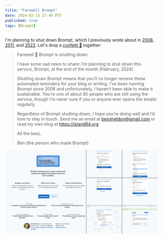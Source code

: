 ```yaml
---
title: "Farewell Brompt"
date: 2024-02-13 17:49 PST
published: true
tags: [Brompt]
---
```


I'm planning to shut down Brompt, which I previously wrote about in [2008](https://island94.org/2008/04/Brompt-is-a-blog-reminder.html), [2011](https://island94.org/2011/03/A-form-from-my-favorites.html), and [2022](https://island94.org/2022/09/reflections-on-brompt-2022). Let's drop a <a href="#" onclick="event.preventDefault(); c = Confetti(); c.initialize(); c.drop();">confetti 🎉</a> together:

<blockquote markdown="1">

Farewell 👋 Brompt is shutting down

I have some sad news to share: I’m planning to shut down this service, Brompt, at the end of the month (February, 2024).

Shutting down Brompt means that you’ll no longer receive these automated reminders for your blog or writing. I’ve been running Brompt since 2008 and unfortunately, I haven’t been able to make it sustainable. You’re one of about 80 people who are still using the service, though I’m never sure if you or anyone ever opens the emails regularly.

Regardless of Brompt shutting down, I hope you’re doing well and I’d love to stay in touch. Send me an email at bensheldon@gmail.com or read my own blog at https://island94.org

All the best,

Ben (the person who made Brompt)

</blockquote>

[![Screenshots from Brompt](/uploads/2024-02/brompt.jpg)](/uploads/2024-02/brompt.jpg)

<canvas id="canvas" style="
    display: block;
    position: absolute;
    top: 0;
    left: 0;
    z-index: 1;
    pointer-events: none;
"></canvas>

<script>
// https://jsfiddle.net/hcxabsgh/
// Usage: window.confetti.drop();
window.Confetti = function () {
  // globals
  var canvas;
  var ctx;
  var W;
  var H;
  var mp = 150; //max particles
  var particles = [];
  var angle = 0;
  var tiltAngle = 0;
  var confettiActive = true;
  var animationComplete = true;
  var deactivationTimerHandler;
  var reactivationTimerHandler;
  var animationHandler;

  // objects

  var particleColors = {
    colorOptions: ["DodgerBlue", "OliveDrab", "Gold", "pink", "SlateBlue", "lightblue", "Violet", "PaleGreen", "SteelBlue", "SandyBrown", "Chocolate", "Crimson"],
    colorIndex: 0,
    colorIncrementer: 0,
    colorThreshold: 10,
    getColor: function () {
      if (this.colorIncrementer >= 10) {
        this.colorIncrementer = 0;
        this.colorIndex++;
        if (this.colorIndex >= this.colorOptions.length) {
          this.colorIndex = 0;
        }
      }
      this.colorIncrementer++;
      return this.colorOptions[this.colorIndex];
    }
  }

  function confettiParticle(color) {
    this.x = Math.random() * W; // x-coordinate
    this.y = (Math.random() * H) - H; //y-coordinate
    this.r = RandomFromTo(10, 30); //radius;
    this.d = (Math.random() * mp) + 10; //density;
    this.color = color;
    this.tilt = Math.floor(Math.random() * 10) - 10;
    this.tiltAngleIncremental = (Math.random() * 0.07) + .05;
    this.tiltAngle = 0;

    this.draw = function () {
      ctx.beginPath();
      ctx.lineWidth = this.r / 2;
      ctx.strokeStyle = this.color;
      ctx.moveTo(this.x + this.tilt + (this.r / 4), this.y);
      ctx.lineTo(this.x + this.tilt, this.y + this.tilt + (this.r / 4));
      return ctx.stroke();
    }
  }

  // $(document).ready(function () {
  //   SetGlobals();
  //   InitializeConfetti();
  //
  //   $(window).resize(function () {
  //     W = window.innerWidth;
  //     H = window.innerHeight;
  //     canvas.width = W;
  //     canvas.height = H;
  //   });
  // });

  function SetGlobals() {
    canvas = document.getElementById("canvas");
    ctx = canvas.getContext("2d");
    W = window.innerWidth;
    H = window.innerHeight;
    canvas.width = W;
    canvas.height = H;
  }

  function InitializeConfetti() {
    particles = [];
    animationComplete = false;
    for (var i = 0; i < mp; i++) {
      var particleColor = particleColors.getColor();
      particles.push(new confettiParticle(particleColor));
    }
    StartConfetti();
  }

  function Draw() {
    ctx.clearRect(0, 0, W, H);
    var results = [];
    for (var i = 0; i < mp; i++) {
      (function (j) {
        results.push(particles[j].draw());
      })(i);
    }
    Update();

    return results;
  }

  function RandomFromTo(from, to) {
    return Math.floor(Math.random() * (to - from + 1) + from);
  }


  function Update() {
    var remainingFlakes = 0;
    var particle;
    angle += 0.01;
    tiltAngle += 0.1;

    for (var i = 0; i < mp; i++) {
      particle = particles[i];
      if (animationComplete) return;

      if (!confettiActive && particle.y < -15) {
        particle.y = H + 100;
        continue;
      }

      stepParticle(particle, i);

      if (particle.y <= H) {
        remainingFlakes++;
      }
      CheckForReposition(particle, i);
    }

    if (remainingFlakes === 0) {
      StopConfetti();
    }
  }

  function CheckForReposition(particle, index) {
    if ((particle.x > W + 20 || particle.x < -20 || particle.y > H) && confettiActive) {
      if (index % 5 > 0 || index % 2 == 0) //66.67% of the flakes
      {
        repositionParticle(particle, Math.random() * W, -10, Math.floor(Math.random() * 10) - 20);
      } else {
        if (Math.sin(angle) > 0) {
          //Enter from the left
          repositionParticle(particle, -20, Math.random() * H, Math.floor(Math.random() * 10) - 20);
        } else {
          //Enter from the right
          repositionParticle(particle, W + 20, Math.random() * H, Math.floor(Math.random() * 10) - 20);
        }
      }
    }
  }
  function stepParticle(particle, particleIndex) {
    particle.tiltAngle += particle.tiltAngleIncremental;
    particle.y += (Math.cos(angle + particle.d) + 3 + particle.r / 2) / 2;
    particle.x += Math.sin(angle);
    particle.tilt = (Math.sin(particle.tiltAngle - (particleIndex / 3))) * 15;
  }

  function repositionParticle(particle, xCoordinate, yCoordinate, tilt) {
    particle.x = xCoordinate;
    particle.y = yCoordinate;
    particle.tilt = tilt;
  }

  function StartConfetti() {
    W = window.innerWidth;
    H = window.innerHeight;
    canvas.width = W;
    canvas.height = H;
    (function animloop() {
      if (animationComplete) return null;
      animationHandler = requestAnimFrame(animloop);
      return Draw();
    })();
  }

  function ClearTimers() {
    clearTimeout(reactivationTimerHandler);
    clearTimeout(animationHandler);
  }

  function DeactivateConfetti() {
    confettiActive = false;
    ClearTimers();
  }

  function StopConfetti() {
    animationComplete = true;
    if (ctx == undefined) return;
    ctx.clearRect(0, 0, W, H);
  }

  function RestartConfetti() {
    ClearTimers();
    StopConfetti();
    reactivationTimerHandler = setTimeout(function () {
      confettiActive = true;
      animationComplete = false;
      InitializeConfetti();
    }, 100);

  }

  window.requestAnimFrame = (function () {
    return window.requestAnimationFrame ||
      window.webkitRequestAnimationFrame ||
      window.mozRequestAnimationFrame ||
      window.oRequestAnimationFrame ||
      window.msRequestAnimationFrame ||
      function (callback) {
        return window.setTimeout(callback, 1000 / 60);
      };
  })();

  return {
    initialize: function() {
      SetGlobals();
      InitializeConfetti();

      // $(window).resize(function () {
      //   W = window.innerWidth;
      //   H = window.innerHeight;
      //   canvas.width = W;
      //   canvas.height = H;
      // });
    },
    start: function() {
      RestartConfetti();
    },
    stop: function() {
      DeactivateConfetti();
    },
    drop: function(duration) {
      RestartConfetti();
      window.setTimeout(function() {
        DeactivateConfetti();
      }, duration || 1500);
    },
  }
};
</script>
